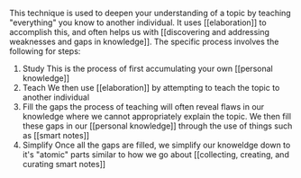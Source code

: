 This technique is used to deepen your understanding of a topic by teaching "everything" you know to another individual. It uses [[elaboration]] to accomplish this, and often helps us with [[discovering and addressing weaknesses and gaps in knowledge]]. The specific process involves the following for steps:

1. Study
This is the process of first accumulating your own [[personal knowledge]] 
2. Teach
We then use [[elaboration]] by attempting to teach the topic to another individual
3. Fill the gaps
the process of teaching will often reveal flaws in our knowledge where we cannot appropriately explain the topic. We then fill these gaps in our [[personal knowledge]] through the use of things such as [[smart notes]]
4. Simplify
Once all the gaps are filled, we simplify our knoweldge down to it's "atomic" parts similar to how we go about [[collecting, creating, and curating smart notes]] 

